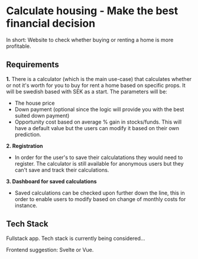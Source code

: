 # Calculate housing - Make the best financial decision
In short: Website to check whether buying or renting a home is more profitable.

## Requirements
<b>1.</b> There is a calculator (which is the main use-case) that calculates whether or not it's worth for you to buy for rent a home based on specific props. It will be swedish based with SEK as a start. The parameters will be:
<ul>
  <li>
    The house price
  </li>
  <li>
    Down payment (optional since the logic will provide you with the best suited down payment)
  </li>
  <li>
    Opportunity cost based on average % gain in stocks/funds. This will have a default value but the users can modify it based on their own prediction. 
  </li>
</ul>

<b>2. Registration</b>
<ul>
  <li>
    In order for the user's to save their calculatations they would need to register. The calculator is still available for anonymous users but they can't save and track their calculations.
  </li>
</ul>

<b>3. Dashboard for saved calculations</b>
<ul>
  <li>
    Saved calculations can be checked upon further down the line, this in order to enable users to modify based on change of monthly costs for instance.
  </li>
</ul>

## Tech Stack
Fullstack app. Tech stack is currently being considered...

Frontend suggestion: Svelte or Vue.
